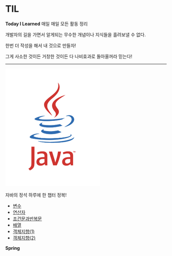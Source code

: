 # TIL
**Today I Learned** 매일 매일 모든 활동 정리

개발자의 길을 가면서 알게되는 무수한 개념이나 지식들을 흘려보낼 수 없다.


한번 더 작성을 해서 내 것으로 만들자!


그게 사소한 것이든 거창한 것이든 다 나비효과로 돌아올꺼라 믿는다!


***

![자바이미지](https://github.com/gosdn2297/TIL/blob/main/java.png)



자바의 정석 하루에 한 챕터 정복!


* [변수](https://github.com/gosdn2297/TIL/blob/main/JAVA/Variable_Java.md)
* [연산자](https://github.com/gosdn2297/TIL/blob/main/JAVA/operator_Java.md)
* [조건문과반복문](https://github.com/gosdn2297/TIL/blob/main/JAVA/if_ava.md)
* [배열](https://github.com/gosdn2297/TIL/blob/main/JAVA/array_Java.md)
* [객체지향(1)](https://github.com/gosdn2297/TIL/blob/main/JAVA/oop1_Java.md)
* [객체지향(2)](https://github.com/gosdn2297/TIL/blob/main/JAVA/oop2_Java.md) 







**Spring** 
